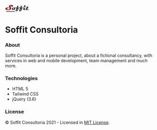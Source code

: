 <img src="./assets/img/logo/soffit-logo.svg" alt="Logo Soffit Consultoria" title="Logo Soffit Consultoria" width="80">

# Soffit Consultoria

### About
Soffit Consultoria is a personal project, about a fictional consultancy, with services in web and mobile development, team management and much more.

### Technologies
- HTML 5
- Tailwind CSS
- jQuery (3.6)

### License
© Soffit Consultoria 2021 - Licensed in [MIT License](https://github.com/RyanMatheuZ/soffit-consultoria/blob/main/LICENSE).
